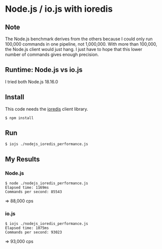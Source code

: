# Node.js / io.js with ioredis

## Note

The Node.js benchmark derives from the others because I could only run 100,000 commands in one pipeline, not 1,000,000. With more than 100,000, the Node.js client would just hang. I just have to hope that this lower number of commands gives enough precision.


## Runtime: Node.js vs io.js

I tried both Node.js 18.16.0


## Install


This code needs the [ioredis](https://github.com/luin/ioredis) client library.

```
$ npm install
```



## Run

```
$ iojs ./nodejs_ioredis_performance.js
```


## My Results

### Node.js

```
$ node ./nodejs_ioredis_performance.js
Elapsed time: 1169ms
Commands per second: 85543
```

=> 88,000 cps


### io.js

```
$ iojs ./nodejs_ioredis_performance.js
Elapsed time: 1075ms
Commands per second: 93023
```

=> 93,000 cps

